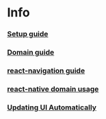 # Info

### [Setup guide](setup.md)
### [Domain guide](domain/README.md)
### [react-navigation guide](react-navigation-guide.md)
### [react-native domain usage](react-native-domain-usage.md)
### [Updating UI Automatically](updating-ui.md)
